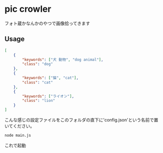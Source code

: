 # pic crowler

フォト蔵かなんかのやつで画像拾ってきます

## Usage

```json
[
    {
        "keywords": ["犬 動物", "dog animal"],
        "class": "dog"
    },
    {
        "keywords": ["猫", "cat"],
        "class": "cat"
    },
    {
        "keywords": ["ライオン"],
        "class": "lion"
    }
]
```

こんな感じの設定ファイルをこのフォルダの直下に'config.json'という名前で置いてください。

```sh
node main.js
```

これで起動